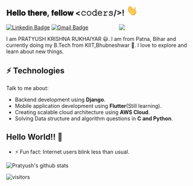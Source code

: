 <h2> 𝐇𝐞𝐥𝐥𝐨 𝐭𝐡𝐞𝐫𝐞, 𝐟𝐞𝐥𝐥𝐨𝐰 <𝚌𝚘𝚍𝚎𝚛𝚜/>! <img src="https://raw.githubusercontent.com/ABSphreak/ABSphreak/master/gifs/Hi.gif" width="30px"></h2>

<img align='right' src='https://user-images.githubusercontent.com/5713670/87202985-820dcb80-c2b6-11ea-9f56-7ec461c497c3.gif' width='200"'>

 [![Linkedin Badge](https://img.shields.io/badge/-PratyushKrishna-blue?style=flat-square&logo=Linkedin&logoColor=white&link=https://www.linkedin.com/in/pratyush-17/)](https://www.linkedin.com/in/pratyush-17/) 
[![Gmail Badge](https://img.shields.io/badge/-1928305@kiit.ac.in-c14438?style=flat-square&logo=Gmail&logoColor=white&link=mailto:1928305@kiit.ac.in)](mailto:1928305@kiit.ac.in)

I am PRATYUSH KRISHNA RUKHAIYAR 😃. I am from Patna, Bihar and currently doing my B.Tech from KIIT,Bhubneshwar 🏫. I love to explore and learn about new things.

## ⚡ Technologies
Talk to me about:
- Backend development using **Django**.
- Mobile application development using **Flutter**(Still learning).
- Creating scalable cloud architecture using **AWS Cloud**.
- Solving Data structure and algorithm questions in **C and Python**.
## Hello World!! 🤔

- ⚡ Fun fact: Internet users blink less than usual.

![Pratyush's github stats](https://github-readme-stats.vercel.app/api?username=pratyush-17&hide=["issues"]&show_icons=true)

![visitors](https://visitor-badge.glitch.me/badge?page_id=partyush-17.pratyush-17)

